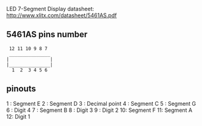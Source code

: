 

LED 7-Segment Display datasheet:
http://www.xlitx.com/datasheet/5461AS.pdf

## 5461AS pins number 
```
 12 11 10 9 8 7
 _______________
|               |
|_______________|
  1  2  3 4 5 6
```

## pinouts
1 :	Segment E
2 :	Segment D
3 :	Decimal point
4 :	Segment C
5 :	Segment G
6 :	Digit 4
7 :	Segment B
8 :	Digit 3
9 :	Digit 2
10:	Segment F
11:	Segment A
12:	Digit 1
